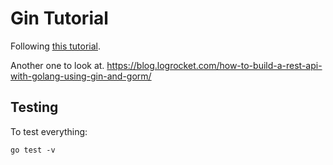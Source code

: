 # Gin Tutorial

Following [this tutorial](https://semaphoreci.com/community/tutorials/building-go-web-applications-and-microservices-using-gin).

Another one to look at. <https://blog.logrocket.com/how-to-build-a-rest-api-with-golang-using-gin-and-gorm/>

## Testing

To test everything:

```
go test -v
```
